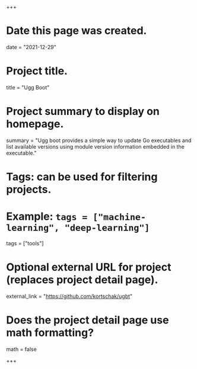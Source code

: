 +++
# Date this page was created.
date = "2021-12-29"

# Project title.
title = "Ugg Boot"

# Project summary to display on homepage.
summary = "Ugg boot provides a simple way to update Go executables and list available versions using module version information embedded in the executable."

# Tags: can be used for filtering projects.
# Example: `tags = ["machine-learning", "deep-learning"]`
tags = ["tools"]

# Optional external URL for project (replaces project detail page).
external_link = "https://github.com/kortschak/ugbt"

# Does the project detail page use math formatting?
math = false

+++

